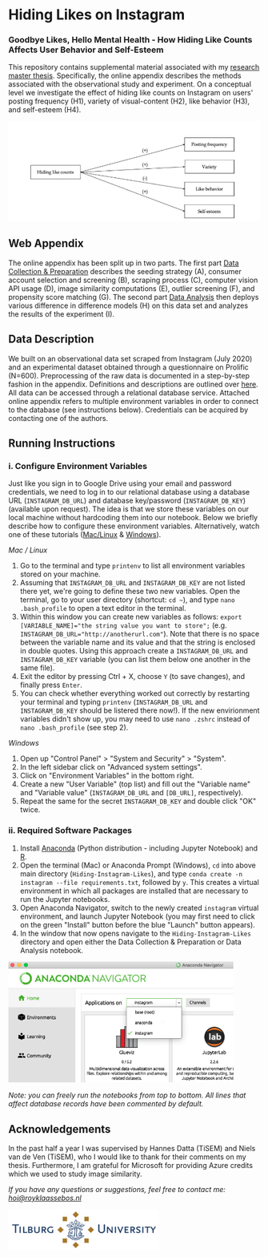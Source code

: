 # Hiding Likes on Instagram 
### Goodbye Likes, Hello Mental Health - How Hiding Like Counts Affects User Behavior and Self-Esteem

<p style="clear: both;">This repository contains supplemental material associated with my <a href="https://github.com/RoyKlaasseBos/Hiding-Instagram-Likes/blob/master/2020_08_19_Research_Master_Thesis_RJ_Klaasse_Bos.pdf">research master thesis</a>. Specifically, the online appendix describes the methods associated with the observational study and experiment. On a conceptual level we investigate the effect of hiding like counts on Instagram on users' posting frequency (H1), variety of visual-content (H2), like behavior (H3), and self-esteem (H4).</p>

<img src="https://raw.githubusercontent.com/RoyKlaasseBos/Hiding-Instagram-Likes/master/images/conceptual_model.jpg" alt="Conceptual model" width=750px />

## Web Appendix
The online appendix has been split up in two parts. The first part <a href="https://github.com/RoyKlaasseBos/Hiding-Instagram-Likes/blob/master/Web_Appendix_Data_Collection_Preparation.ipynb">Data Collection & Preparation</a> describes the seeding strategy (A), consumer account selection and screening (B), scraping process (C), computer vision API usage (D), image similarity computations (E), outlier screening (F), and propensity score matching (G). The second part <a href="https://github.com/RoyKlaasseBos/Hiding-Instagram-Likes/blob/master/Web_Appendix_Data_Analysis.ipynb">Data Analysis</a> then deploys various difference in difference models (H) on this data set and analyzes the results of the experiment (I).

## Data Description
We built on an observational data set scraped from Instagram (July 2020) and an experimental dataset obtained through a questionnaire on Prolific (N=600). Preprocessing of the raw data is documented in a step-by-step fashion in the appendix. Definitions and descriptions are outlined over <a href="https://github.com/RoyKlaasseBos/Hiding-Instagram-Likes/blob/master/Data_Set_Description.ipynb">here</a>. All data can be accessed through a relational database service. Attached online appendix refers to multiple environment variables in order to connect to the database (see instructions below). Credentials can be acquired by contacting one of the authors.

## Running Instructions
### i. Configure Environment Variables
Just like you sign in to Google Drive using your email and password credentials, we need to log in to our relational database using a database URL (`INSTAGRAM_DB_URL`) and database key/password (`INSTAGRAM_DB_KEY`) (available upon request). The idea is that we store these variables on our local machine without hardcoding them into our notebook. Below we briefly describe how to configure these environment variables. Alternatively, watch one of these tutorials ([Mac/Linux](https://www.youtube.com/watch?v=5iWhQWVXosU) & [Windows](https://www.youtube.com/watch?v=IolxqkL7cD8)). 

*Mac / Linux*
1. Go to the terminal and type `printenv` to list all environment variables stored on your machine. 
2. Assuming that `INSTAGRAM_DB_URL` and `INSTAGRAM_DB_KEY` are not listed there yet, we're going to define these two new variables. Open the terminal, go to your user directory (shortcut: `cd ~`), and type `nano .bash_profile` to open a text editor in the terminal. 
3. Within this window you can create new variables as follows: `export [VARIABLE_NAME]="the string value you want to store";` (e.g. `INSTAGRAM_DB_URL="http://anotherurl.com"`). Note that there is no space between the variable name and its value and that the string is enclosed in double quotes. Using this approach create a `INSTAGRAM_DB_URL` and `INSTAGRAM_DB_KEY` variable (you can list them below one another in the same file).
4. Exit the editor by pressing Ctrl + X, choose `Y` (to save changes), and finally press `Enter`. 
5. You can check whether everything worked out correctly by restarting your terminal and typing `printenv` (`INSTAGRAM_DB_URL` and `INSTAGRAM_DB_KEY` should be listered there now!). If the new envirionment variables didn't show up, you may need to use `nano .zshrc` instead of `nano .bash_profile` (see step 2).

*Windows*
1. Open up "Control Panel" > "System and Security" > "System".
2. In the left sidebar click on "Advanced system settings".
3. Click on "Environment Variables" in the bottom right.
4. Create a new "User Variable" (top list) and fill out the "Variable name" and "Variable value" (`INSTAGRAM_DB_URL` and `[DB_URL]`, respectively).
5. Repeat the same for the secret `INSTAGRAM_DB_KEY` and double click "OK" twice.

### ii. Required Software Packages
1. Install <a href="https://www.anaconda.com/products/individual">Anaconda</a> (Python distribution - including Jupyter Notebook) and <a href="https://cran.r-project.org">R</a>.
2. Open the terminal (Mac) or Anaconda Prompt (Windows), `cd` into above main directory (`Hiding-Instagram-Likes`), and type `conda create -n instagram --file requirements.txt`, followed by `y`. This creates a virtual environment in which all packages are installed that are necessary to run the Jupyter notebooks.
3. Open Anaconda Navigator, switch to the newly created `instagram` virtual environment, and launch Jupyter Notebook (you may first need to click on the green "Install" button before the blue "Launch" button appears).
4. In the window that now opens navigate to the `Hiding-Instagram-Likes` directory and open either the Data Collection & Preparation or Data Analysis notebook. 
<img src="https://raw.githubusercontent.com/RoyKlaasseBos/Hiding-Instagram-Likes/master/images/anaconda.png" alt="Virtual Environments" width=450px />

*Note: you can freely run the notebooks from top to bottom. All lines that affect database records have been commented by default.*

## Acknowledgements
In the past half a year I was supervised by Hannes Datta (TiSEM) and Niels van de Ven (TiSEM), who I would like to thank for their comments on my thesis. Furthermore, I am grateful for Microsoft for providing Azure credits which we used to study image similarity.


*If you have any questions or suggestions, feel free to contact me: hoi@royklaassebos.nl*

<img src="https://raw.githubusercontent.com/RoyKlaasseBos/Hiding-Instagram-Likes/master/images/tiu_logo.png" alt="Logo Tilburg University" width=300px />
